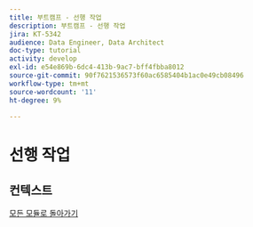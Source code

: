 ```yaml
---
title: 부트캠프 - 선행 작업
description: 부트캠프 - 선행 작업
jira: KT-5342
audience: Data Engineer, Data Architect
doc-type: tutorial
activity: develop
exl-id: e54e869b-6dc4-413b-9ac7-bff4fbba8012
source-git-commit: 90f7621536573f60ac6585404b1ac0e49cb08496
workflow-type: tm+mt
source-wordcount: '11'
ht-degree: 9%

---
```


# 선행 작업

## 컨텍스트


[모든 모듈로 돌아가기](./overview.md)
